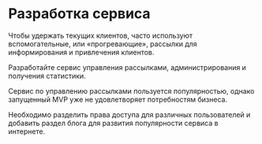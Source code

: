 # Разработка сервиса

Чтобы удержать текущих клиентов, 
часто используют вспомогательные, 
или «прогревающие», 
рассылки для информирования и привлечения клиентов.

Разработайте сервис управления рассылками, 
администрирования и получения статистики.

Сервис по управлению рассылками пользуется популярностью, 
однако запущенный MVP уже не удовлетворяет потребностям бизнеса.

Необходимо разделить права доступа для различных пользователей и 
добавить раздел блога для развития популярности сервиса в интернете.